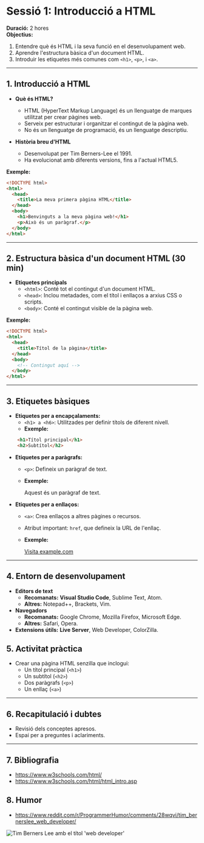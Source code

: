 # Sessió 1: Introducció a HTML

**Duració:** 2 hores  
**Objectius:**
1. Entendre què és HTML i la seva funció en el desenvolupament web.
2. Aprendre l'estructura bàsica d'un document HTML.
3. Introduir les etiquetes més comunes com `<h1>`, `<p>`, i `<a>`.

---

## 1. Introducció a HTML
- **Què és HTML?**
  - HTML (HyperText Markup Language) és un llenguatge de marques utilitzat per crear pàgines web.
  - Serveix per estructurar i organitzar el contingut de la pàgina web.
  - No és un llenguatge de programació, és un llenguatge descriptiu.
  
- **Història breu d'HTML**
  - Desenvolupat per Tim Berners-Lee el 1991.
  - Ha evolucionat amb diferents versions, fins a l'actual HTML5.

**Exemple:**

```html
<!DOCTYPE html>  
<html>  
  <head>  
    <title>La meva primera pàgina HTML</title>  
  </head>  
  <body>  
    <h1>Benvinguts a la meva pàgina web!</h1>  
    <p>Això és un paràgraf.</p>  
  </body>  
</html>
```

---

## 2. Estructura bàsica d'un document HTML (30 min)
- **Etiquetes principals**
  - `<html>`: Conté tot el contingut d'un document HTML.
  - `<head>`: Inclou metadades, com el títol i enllaços a arxius CSS o scripts.
  - `<body>`: Conté el contingut visible de la pàgina web.
  
**Exemple:**

```html
<!DOCTYPE html>  
<html>  
  <head>  
    <title>Títol de la pàgina</title>  
  </head>  
  <body>  
    <!-- Contingut aquí -->  
  </body>  
</html>
```

---

## 3. Etiquetes bàsiques
- **Etiquetes per a encapçalaments:**
  - `<h1> a <h6>`: Utilitzades per definir títols de diferent nivell.
  - **Exemple:**

```html
    <h1>Títol principal</h1>  
    <h2>Subtítol</h2>
```

- **Etiquetes per a paràgrafs:**
  - `<p>`: Defineix un paràgraf de text.
  - **Exemple:**

    <p>Aquest és un paràgraf de text.</p>

- **Etiquetes per a enllaços:**
  - `<a>`: Crea enllaços a altres pàgines o recursos.
  - Atribut important: `href`, que defineix la URL de l'enllaç.
  - **Exemple:**

    <a href="https://www.example.com">Visita example.com</a>

---

## 4. Entorn de desenvolupament
- **Editors de text**
  - **Recomanats:** **Visual Studio Code**, Sublime Text, Atom.
  - **Altres:** Notepad++, Brackets, Vim.
- **Navegadors**
  - **Recomanats:** Google Chrome, Mozilla Firefox, Microsoft Edge.
  - **Altres:** Safari, Opera.
- **Extensions útils:** **Live Server**, Web Developer, ColorZilla.

## 5. Activitat pràctica
- Crear una pàgina HTML senzilla que inclogui:
  - Un títol principal (`<h1>`)
  - Un subtítol (`<h2>`)
  - Dos paràgrafs (`<p>`)
  - Un enllaç (`<a>`)

---

## 6. Recapitulació i dubtes
- Revisió dels conceptes apresos.
- Espai per a preguntes i aclariments.

---

## 7. Bibliografia

- https://www.w3schools.com/html/
- https://www.w3schools.com/html/html_intro.asp

## 8. Humor

- https://www.reddit.com/r/ProgrammerHumor/comments/28wqvi/tim_bernerslee_web_developer/

![Tim Berners Lee amb el títol 'web developer'](https://pbs.twimg.com/media/Bp2GVC2CQAAH4uN.jpg)